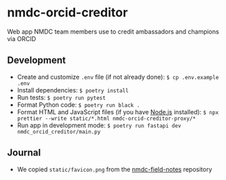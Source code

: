 # nmdc-orcid-creditor

Web app NMDC team members use to credit ambassadors and champions via ORCID

## Development

- Create and customize `.env` file (if not already done): `$ cp .env.example .env`
- Install dependencies: `$ poetry install`
- Run tests: `$ poetry run pytest`
- Format Python code: `$ poetry run black .`
- Format HTML and JavaScript files (if you have [Node.js](https://nodejs.org/en/download/prebuilt-installer) installed):
  `$ npx prettier --write static/*.html nmdc-orcid-creditor-proxy/*`
- Run app in development mode: `$ poetry run fastapi dev nmdc_orcid_creditor/main.py`

## Journal

- We copied `static/favicon.png` from
  the [nmdc-field-notes](https://github.com/microbiomedata/nmdc-field-notes/blob/main/public/favicon.png) repository
